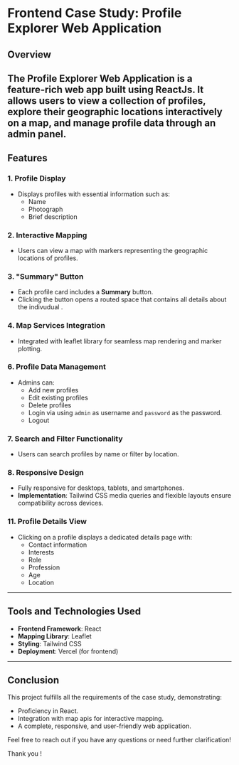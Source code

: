 # Frontend Case Study: Profile Explorer Web Application

## Overview
The **Profile Explorer Web Application** is a feature-rich web app built using ReactJs. It allows users to view a collection of profiles, explore their geographic locations interactively on a map, and manage profile data through an admin panel.
---

## Features

### 1. **Profile Display**
- Displays profiles with essential information such as:
  - Name
  - Photograph
  - Brief description

### 2. **Interactive Mapping**
- Users can view a map with markers representing the geographic locations of profiles.

### 3. **"Summary" Button**
- Each profile card includes a **Summary** button.
- Clicking the button opens a routed space that contains all details about the indivudual .

### 4. **Map Services Integration**
- Integrated with leaflet library for seamless map rendering and marker plotting.

### 6. **Profile Data Management**
- Admins can:
  - Add new profiles
  - Edit existing profiles
  - Delete profiles
  - Login via using `admin` as username and `password` as the password.
  - Logout
 
### 7. **Search and Filter Functionality**
- Users can search profiles by name or filter by location.

### 8. **Responsive Design**
- Fully responsive for desktops, tablets, and smartphones.
- **Implementation**: Tailwind CSS media queries and flexible layouts ensure compatibility across devices.

### 11. **Profile Details View**
- Clicking on a profile displays a dedicated details page with:
  - Contact information
  - Interests
  - Role
  - Profession
  - Age
  - Location

---

## Tools and Technologies Used
- **Frontend Framework**: React
- **Mapping Library**: Leaflet
- **Styling**: Tailwind CSS
- **Deployment**: Vercel (for frontend)

---

## Conclusion
This project fulfills all the requirements of the case study, demonstrating:
- Proficiency in React.
- Integration with map apis for interactive mapping.
- A complete, responsive, and user-friendly web application.

Feel free to reach out if you have any questions or need further clarification!

Thank you !

